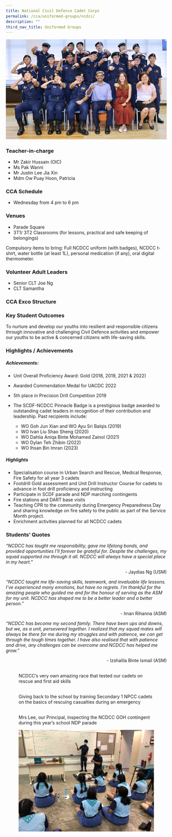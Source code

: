 ```yaml
---
title: National Civil Defence Cadet Corps
permalink: /cca/uniformed-groups/ncdcc/
description: ""
third_nav_title: Uniformed Groups
---
```

![](/images/StudDevelopment/CCAs/UniformedGroups/NCDCC/ncdcc_2023.JPG)

### Teacher-in-charge	
* Mr Zakir Hussain (OIC)
* Ms Pak Wanni
* Mr Justin Lee Jia Xin
* Mdm Ow Puay Hoon, Patricia


### CCA Schedule
* Wednesday from 4 pm to 6 pm

### Venues
* Parade Square
* 3T1/ 3T2 Classrooms (for lessons, practical and safe keeping of belongings)

Compulsory items to bring: Full NCDCC uniform (with badges), NCDCC t-shirt, water bottle (at least 1L), personal medication (if any), oral digital thermometer.

### Volunteer Adult Leaders
* Senior CLT Joe Ng
* CLT Samantha


### CCA Exco Structure


### Key Student Outcomes

To nurture and develop our youths into resilient and responsible citizens through innovative and challenging Civil Defence activities and empower our youths to be active &amp; concerned citizens with life-saving skills.

### Highlights / Achievements

##### Achievements:

* Unit Overall Proficiency Award: Gold (2018, 2019, 2021 &amp; 2022)
* Awarded Commendation Medal for UACDC 2022
* 5th place in Precision Drill Competition 2019
* The SCDF-NCDCC Pinnacle Badge is a prestigious badge awarded to outstanding cadet leaders in recognition of their contribution and leadership. Past recipients include:

	* WO Goh Jun Xian and WO Ayu Sri Balqis (2019)
	* WO Ivan Liu Shao Sheng (2020)
	* WO Dahlia Aniqa Binte Mohamed Zainol (2021)
	* WO Dylan Teh Zhibin (2022)
	* WO Ihsan Bin Imran (2023)


##### Highlights

* Specialisation course in Urban Search and Rescue, Medical Response, Fire Safety for all year 3 cadets
* Footdrill Gold assessment and Unit Drill Instructor Course for cadets to advance in foot drill proficiency and instructing
* Participate in SCDF parade and NDP marching contingents
* Fire stations and DART base visits
* Teaching CPR to the community during Emergency Preparedness Day and sharing knowledge on fire safety to the public as part of the Service Month project.
* Enrichment activities planned for all NCDCC cadets


### Students’ Quotes

*“NCDCC has taught me responsibility, gave me lifelong bonds, and provided opportunities I'll forever be grateful for. Despite the challenges, my squad supported me through it all. NCDCC will always have a special place in my heart.”*

<div style="text-align:right;">-	Jaydias Ng (USM)</div>

*“NCDCC taught me life-saving skills, teamwork, and invaluable life lessons. I've experienced many emotions, but have no regrets. I'm thankful for the amazing people who guided me and for the honour of serving as the ASM for my unit. NCDCC has shaped me to be a better leader and a better person.”*

<div style="text-align:right;">-	Iman Rihanna (ASM)</div>

*“NCDCC has become my second family. There have been ups and downs, but we, as a unit, persevered together. I realized that my squad mates will always be there for me during my struggles and with patience, we can get through the tough times together. I have also realised that with patience and drive, any challenges can be overcome and NCDCC has helped me grow.”*

<div style="text-align:right;">-	Izshalila Binte Ismail (ASM)</div>


<figure><img src=""><figcaption>NCDCC’s very own amazing race that tested our cadets on rescue and first aid skills</figcaption></figure>

<figure><img src=""><figcaption>Giving back to the school by training Secondary 1 NPCC cadets on the basics of rescuing casualties during an emergency</figcaption></figure>

<figure><img src=""><figcaption>Mrs Lee, our Principal, inspecting the NCDCC GOH contingent during this year’s school NDP parade</figcaption></figure>

<figure><img src="/images/StudDevelopment/CCAs/UniformedGroups/NCDCC/NCDCC-4.jpg"></figure>